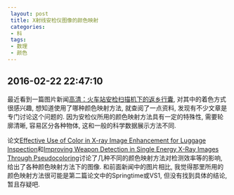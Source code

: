 ```yaml
---
 layout: post
 title: X射线安检仪图像的颜色映射
 categories:
 - 科
 tags:
 - 数理
 - 颜色
---
```


## 2016-02-22 22:47:10

最近看到一篇图片新闻[高清：火车站安检扫描机下的返乡行囊](http://news.qq.com/a/20140116/004079.htm#p=1), 对其中的着色方式很感兴趣, 想知道使用了哪种颜色映射方法, 就查阅了一点资料, 发现有不少文章是专门讨论这个问题的. 因为安检仪所用的颜色映射方法具有一定的特殊性, 需要轮廓清晰, 容易区分各种物体, 这和一般的科学数据展示方法不同.

论文[Effective Use of Color in X-ray Image Enhancement for Luggage Inspection](http://www.imaging.utk.edu/publications/papers/dissertation/kase_project.pdf)和[Improving Weapon Detection in Single Energy X-Ray Images Through Pseudocoloring](http://citeseerx.ist.psu.edu/viewdoc/download?doi=10.1.1.122.458&rep=rep1&type=pdf)讨论了几种不同的颜色映射方法对检测效率等的影响, 给出了各种颜色映射方法下的图像. 和前面新闻中的图片相比, 我觉得那里所用的颜色映射方法很可能是第二篇论文中的Springtime或VS1, 但没有找到具体的结论, 暂且存疑吧.



